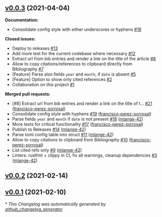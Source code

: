 #

## [v0.0.3](https://github.com/francisco-perez-sorrosal/mdbook-bib/tree/v0.0.3) (2021-04-04)

**Documentation:**

- Consolidate config style with either underscores or hyphens [\#16](https://github.com/francisco-perez-sorrosal/mdbook-bib/issues/16)

**Closed issues:**

- Deploy to releases [\#13](https://github.com/francisco-perez-sorrosal/mdbook-bib/issues/13)
- Add more test for the current codebase where necessary [\#12](https://github.com/francisco-perez-sorrosal/mdbook-bib/issues/12)
- Extract url from bib entries and render a link on the title of the article [\#8](https://github.com/francisco-perez-sorrosal/mdbook-bib/issues/8)
- Allow to copy citations/references to clipboard directly from Bibliography [\#7](https://github.com/francisco-perez-sorrosal/mdbook-bib/issues/7)
- \[Feature\] Parse also fields `year` and `month`, if `date` is absent [\#5](https://github.com/francisco-perez-sorrosal/mdbook-bib/issues/5)
- \[Feature\] Option to show only cited references [\#2](https://github.com/francisco-perez-sorrosal/mdbook-bib/issues/2)
- Collaboration on this project [\#1](https://github.com/francisco-perez-sorrosal/mdbook-bib/issues/1)

**Merged pull requests:**

- \[\#8\] Extract url from bib entries and render a link on the title of t… [\#21](https://github.com/francisco-perez-sorrosal/mdbook-bib/pull/21) ([francisco-perez-sorrosal](https://github.com/francisco-perez-sorrosal))
- Consolidate config style with hyphens [\#19](https://github.com/francisco-perez-sorrosal/mdbook-bib/pull/19) ([francisco-perez-sorrosal](https://github.com/francisco-perez-sorrosal))
- Parse fields `year` and `month` if `date` is not present [\#18](https://github.com/francisco-perez-sorrosal/mdbook-bib/pull/18) ([mlange-42](https://github.com/mlange-42))
- More tests for critical functionality [\#17](https://github.com/francisco-perez-sorrosal/mdbook-bib/pull/17) ([francisco-perez-sorrosal](https://github.com/francisco-perez-sorrosal))
- Publish to Releases [\#14](https://github.com/francisco-perez-sorrosal/mdbook-bib/pull/14) ([mlange-42](https://github.com/mlange-42))
- Parse toml config table into struct [\#11](https://github.com/francisco-perez-sorrosal/mdbook-bib/pull/11) ([mlange-42](https://github.com/mlange-42))
- Allow to copy citations to clipboard from Bibliography [\#10](https://github.com/francisco-perez-sorrosal/mdbook-bib/pull/10) ([francisco-perez-sorrosal](https://github.com/francisco-perez-sorrosal))
- List cited refs only [\#9](https://github.com/francisco-perez-sorrosal/mdbook-bib/pull/9) ([mlange-42](https://github.com/mlange-42))
- Linters: rustfmt + clippy in CI, fix all warnings, cleanup dependencies [\#3](https://github.com/francisco-perez-sorrosal/mdbook-bib/pull/3) ([mlange-42](https://github.com/mlange-42))

## [v0.0.2](https://github.com/francisco-perez-sorrosal/mdbook-bib/tree/v0.0.2) (2021-02-14)

## [v0.0.1](https://github.com/francisco-perez-sorrosal/mdbook-bib/tree/v0.0.1) (2021-02-10)



\* *This Changelog was automatically generated by [github_changelog_generator](https://github.com/github-changelog-generator/github-changelog-generator)*
